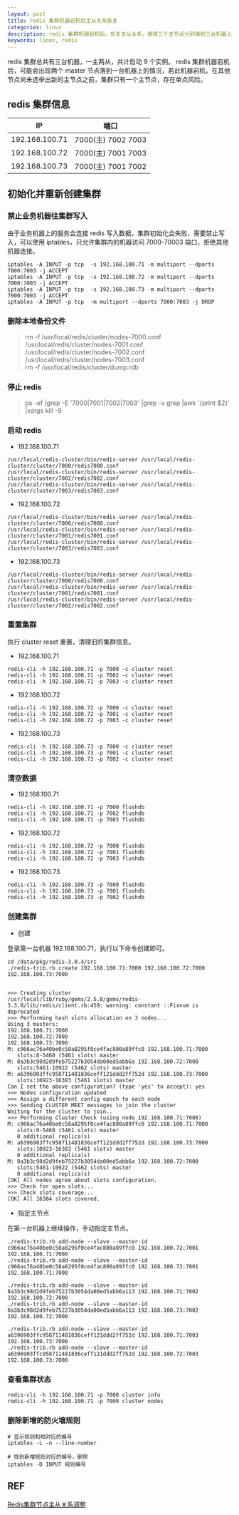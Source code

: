 ```yaml
---
layout: post
title: redis 集群机器宕机后主从关系恢复
categories: linux
description: redis 集群机器宕机后，恢复主从关系，使得三个主节点分别落到三台机器上
keywords: linux, redis
---
```


redis 集群总共有三台机器，一主两从，共计启动 9 个实例。
redis 集群机器宕机后，可能会出现两个 master 节点落到一台机器上的情况，若此机器宕机，在其他节点尚未选举出新的主节点之前，集群只有一个主节点，存在单点风险。

## redis 集群信息

| IP             | 端口                |
|----------------|-------------------|
| 192.168.100.71  | 7000(主) 7002 7003 |
| 192.168.100.72  | 7000(主) 7001 7003 |
| 192.168.100.73  | 7000(主) 7001 7002 |


## 初始化并重新创建集群

### 禁止业务机器往集群写入

由于业务机器上的服务会连接 redis 写入数据，集群初始化会失败，需要禁止写入，可以使用 iptables，只允许集群内的机器访问 7000-70003 端口，拒绝其他机器连接。

```shell
iptables -A INPUT -p tcp  -s 192.168.100.71 -m multiport --dports 7000:7003 -j ACCEPT  
iptables -A INPUT -p tcp  -s 192.168.100.72 -m multiport --dports 7000:7003 -j ACCEPT  
iptables -A INPUT -p tcp  -s 192.168.100.73 -m multiport --dports 7000:7003 -j ACCEPT  
iptables -A INPUT -p tcp  -m multiport --dports 7000:7003 -j DROP
```

### 删除本地备份文件

> rm -f /usr/local/redis/cluster/nodes-7000.conf /usr/local/redis/cluster/nodes-7001.conf /usr/local/redis/cluster/nodes-7002.conf  /usr/local/redis/cluster/nodes-7003.conf  
rm -f /usr/local/redis/cluster/dump.rdb 

### 停止 redis

> ps -ef |grep -E '7000|7001|7002|7003' |grep -v grep |awk '{print $2}' |xargs kill -9

### 启动 redis

 - 192.168.100.71

```shell
/usr/local/redis-cluster/bin/redis-server /usr/local/redis-cluster/cluster/7000/redis7000.conf  
/usr/local/redis-cluster/bin/redis-server /usr/local/redis-cluster/cluster/7002/redis7002.conf
/usr/local/redis-cluster/bin/redis-server /usr/local/redis-cluster/cluster/7003/redis7003.conf
```

 - 192.168.100.72

```shell
/usr/local/redis-cluster/bin/redis-server /usr/local/redis-cluster/cluster/7000/redis7000.conf
/usr/local/redis-cluster/bin/redis-server /usr/local/redis-cluster/cluster/7001/redis7001.conf
/usr/local/redis-cluster/bin/redis-server /usr/local/redis-cluster/cluster/7003/redis7003.conf
```

 - 192.168.100.73

```shell
/usr/local/redis-cluster/bin/redis-server /usr/local/redis-cluster/cluster/7000/redis7000.conf
/usr/local/redis-cluster/bin/redis-server /usr/local/redis-cluster/cluster/7001/redis7001.conf
/usr/local/redis-cluster/bin/redis-server /usr/local/redis-cluster/cluster/7002/redis7002.conf
```

### 重置集群

执行 cluster reset 重置，清理旧的集群信息。

 - 192.168.100.71

```shell
redis-cli -h 192.168.100.71 -p 7000 -c cluster reset
redis-cli -h 192.168.100.71 -p 7002 -c cluster reset
redis-cli -h 192.168.100.71 -p 7003 -c cluster reset
```

 - 192.168.100.72

```shell
redis-cli -h 192.168.100.72 -p 7000 -c cluster reset
redis-cli -h 192.168.100.72 -p 7001 -c cluster reset
redis-cli -h 192.168.100.72 -p 7003 -c cluster reset
```

 - 192.168.100.73

```shell
redis-cli -h 192.168.100.73 -p 7000 -c cluster reset
redis-cli -h 192.168.100.73 -p 7001 -c cluster reset
redis-cli -h 192.168.100.73 -p 7002 -c cluster reset
```

### 清空数据


 - 192.168.100.71

```shell
redis-cli -h 192.168.100.71 -p 7000 flushdb
redis-cli -h 192.168.100.71 -p 7002 flushdb
redis-cli -h 192.168.100.71 -p 7003 flushdb
```

 - 192.168.100.72

```shell
redis-cli -h 192.168.100.72 -p 7000 flushdb
redis-cli -h 192.168.100.72 -p 7001 flushdb
redis-cli -h 192.168.100.72 -p 7003 flushdb
```

 - 192.168.100.73

```shell
redis-cli -h 192.168.100.73 -p 7000 flushdb
redis-cli -h 192.168.100.73 -p 7001 flushdb
redis-cli -h 192.168.100.73 -p 7002 flushdb
```

### 创建集群

 - 创建

登录第一台机器 192.168.100.71，执行以下命令创建即可。

```shell
cd /data/pkg/redis-3.0.4/src
./redis-trib.rb create 192.168.100.71:7000 192.168.100.72:7000 192.168.100.73:7000


>>> Creating cluster
/usr/local/lib/ruby/gems/2.5.0/gems/redis-3.3.0/lib/redis/client.rb:459: warning: constant ::Fixnum is deprecated
>>> Performing hash slots allocation on 3 nodes...
Using 3 masters:
192.168.100.71:7000
192.168.100.72:7000
192.168.100.73:7000
M: c966ac76a40be0c58a8295f0ce4fac800a89ffc0 192.168.100.71:7000
   slots:0-5460 (5461 slots) master
M: 8a3b3c98d2d9feb75227b3054da00ed5abb6a 192.168.100.72:7000
   slots:5461-10922 (5462 slots) master
M: a6396903ffc958711481836ceff121ddd2ff752d 192.168.100.73:7000
   slots:10923-16383 (5461 slots) master
Can I set the above configuration? (type 'yes' to accept): yes
>>> Nodes configuration updated
>>> Assign a different config epoch to each node
>>> Sending CLUSTER MEET messages to join the cluster
Waiting for the cluster to join..
>>> Performing Cluster Check (using node 192.168.100.71:7000)
M: c966ac76a40be0c58a8295f0ce4fac800a89ffc0 192.168.100.71:7000
   slots:0-5460 (5461 slots) master
   0 additional replica(s)
M: a6396903ffc958711481836ceff121ddd2ff752d 192.168.100.73:7000
   slots:10923-16383 (5461 slots) master
   0 additional replica(s)
M: 8a3b3c98d2d9feb75227b3054da00ed5abb6a 192.168.100.72:7000
   slots:5461-10922 (5462 slots) master
   0 additional replica(s)
[OK] All nodes agree about slots configuration.
>>> Check for open slots...
>>> Check slots coverage...
[OK] All 16384 slots covered.
```

 - 指定主节点

在第一台机器上继续操作，手动指定主节点。

```shell
./redis-trib.rb add-node --slave --master-id c966ac76a40be0c58a8295f0ce4fac800a89ffc0 192.168.100.72:7001 192.168.100.71:7000
./redis-trib.rb add-node --slave --master-id c966ac76a40be0c58a8295f0ce4fac800a89ffc0 192.168.100.73:7001 192.168.100.71:7000
 
./redis-trib.rb add-node --slave --master-id 8a3b3c98d2d9feb75227b3054da00ed5abb6a113 192.168.100.71:7002 192.168.100.72:7000
./redis-trib.rb add-node --slave --master-id 8a3b3c98d2d9feb75227b3054da00ed5abb6a113 192.168.100.73:7002 192.168.100.72:7000
 
./redis-trib.rb add-node --slave --master-id a6396903ffc958711481836ceff121ddd2ff752d 192.168.100.71:7003 192.168.100.73:7000
./redis-trib.rb add-node --slave --master-id a6396903ffc958711481836ceff121ddd2ff752d 192.168.100.72:7003 192.168.100.73:7000
```

### 查看集群状态

```shell
redis-cli -h 192.168.100.71 -p 7000 cluster info
redis-cli -h 192.168.100.71 -p 7000 cluster nodes
```

### 删除新增的防火墙规则

```shell
# 显示规则和相对应的编号
iptables -L -n --line-number

# 找到新增规则对应的编号，删除
iptables -D INPUT 规则编号
```

## REF

[Redis集群节点主从关系调整 ](https://blog.51cto.com/u_14661718/2468022)
